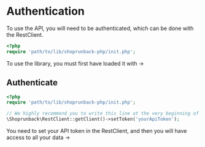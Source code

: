 # Authentication

To use the API, you will need to be authenticated, which can be done with the RestClient.

```php
<?php
require 'path/to/lib/shoprunback-php/init.php';
```

<aside class="notice">
To use the library, you must first have loaded it with ->
</aside>

## Authenticate

```php
<?php
require 'path/to/lib/shoprunback-php/init.php';

// We highly recommend you to write this line at the very beginning of your code, so the token is set for all future API call
\Shoprunback\RestClient::getClient()->setToken('yourApiToken');
```

You need to set your API token in the RestClient, and then you will have access to all your data ->